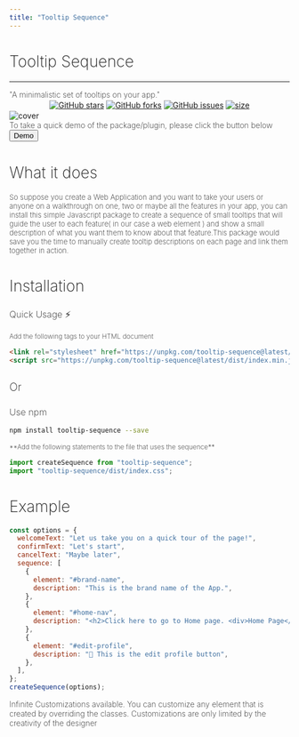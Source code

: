 ```yaml
---
title: "Tooltip Sequence"
---
```


<h1 style="width: 100%; font-weight: 200;" class="text-center w-100 mt-2">Tooltip Sequence</h2>
<hr class="m-0"/>
<div style="font-size: 14px; font-weight: 200" class="text-center w-100 mt-2 mb-2">"A minimalistic set of tooltips on your app."</div>

<div style="width: 100%; display: flex; justify-content: center; align-items: center;">
  <a style="margin: 2px" href="https://github.com/SoorajSNBlaze333/tooltip-sequence/stargazers"><img alt="GitHub stars" id="github-stars" src="https://img.shields.io/github/stars/SoorajSNBlaze333/tooltip-sequence" ></a>
  <a style="margin: 2px" href="https://github.com/SoorajSNBlaze333/tooltip-sequence/network"><img alt="GitHub forks" id="github-forks" src="https://img.shields.io/github/forks/SoorajSNBlaze333/tooltip-sequence"></a>
  <a style="margin: 2px" href="https://github.com/SoorajSNBlaze333/tooltip-sequence/issues"><img alt="GitHub issues" id="github-issues" src="https://img.shields.io/github/issues/SoorajSNBlaze333/tooltip-sequence"></a>
  <a style="margin: 2px" href="#"><img alt="size" id="github-size" src="https://img.shields.io/badge/size-6kb-brightgreen"></a>
</div>

<div class="mt-3 text-center">
  <img src="./cover.png" class="img-fluid w-100 rounded border" style="max-width: 900px" alt="cover"/>
</div>

<div class="mb-4 text-center">
  <div style="font-weight: 200;" class="mt-1 mb-2">To take a quick demo of the package/plugin, please click the button below</div>
  <button id="demo-btn" onclick="return handleClick()" class="btn btn-dark mt-1">Demo</button>
</div>

<div class="mt-3 mb-3">
  <h1 style="font-weight: 200;">What it does</h1>
  <div style="font-size: 13px; font-weight: 200;">So suppose you create a Web Application and you want to take your users or anyone on a walkthrough on one, two or maybe all the features in your app, you can install this simple Javascript package to create a sequence of small tooltips that will guide the user to each feature( in our case a web element ) and show a small description of what you want them to know about that feature.This package would save you the time to manually create tooltip descriptions on each page and link them together in action.</div>
</div>

<h1 style="font-weight: 200;" class="mt-3 mb-3">Installation</h1>


<h3 style="font-weight: 200;">Quick Usage ⚡️</h3>
<div style="font-size: 12px; font-weight: 200;">Add the following tags to your HTML document</div>

```html
<link rel="stylesheet" href="https://unpkg.com/tooltip-sequence@latest/dist/index.css">
<script src="https://unpkg.com/tooltip-sequence@latest/dist/index.min.js"></script>
```

<h3 style="font-weight: 200; font-size: 20px;" class="text-muted">Or</h3>

<h3 style="font-weight: 200;">Use npm</h3>

```sh
npm install tooltip-sequence --save
```

<div style="font-size: 12px; font-weight: 200;" class="mb-2">**Add the following statements to the file that uses the sequence**</div>

```js
import createSequence from "tooltip-sequence";
import "tooltip-sequence/dist/index.css";
```

<h1 style="font-weight: 200;" class="mt-3 mb-3">Example</h1>

```js
const options = {
  welcomeText: "Let us take you on a quick tour of the page!",
  confirmText: "Let's start",
  cancelText: "Maybe later",
  sequence: [
    {
      element: "#brand-name",
      description: "This is the brand name of the App.",
    },
    {
      element: "#home-nav",
      description: "<h2>Click here to go to Home page. <div>Home Page</div></h2>",
    },
    {
      element: "#edit-profile",
      description: "📝 This is the edit profile button",
    },
  ],
};
createSequence(options);
```
<div style="font-weight: 200;">Infinite Customizations available. You can customize any element that is created by overriding the classes. Customizations are only limited by the creativity of the designer</div>